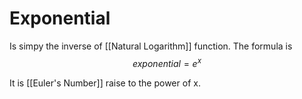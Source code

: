 # Exponential
Is simpy the inverse of [[Natural Logarithm]] function. The formula is
$$exponential = e^{x}$$

It is [[Euler's Number]] raise to the power of x. 